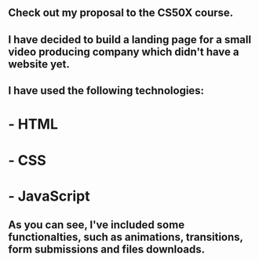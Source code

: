 ## Check out my proposal to the CS50X course.

## I have decided to build a landing page for a small video producing company which didn't have  a website yet.

## I have used the following technologies:
# - HTML
# - CSS
# - JavaScript

## As you can see, I've included some functionalties, such as animations, transitions, form submissions and files downloads.